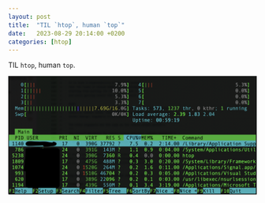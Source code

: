```yaml
---
layout: post
title:  "TIL `htop`, human `top`"
date:   2023-08-29 20:14:00 +0200
categories: [htop]
---
```

TIL `htop`, human `top`.

![htop sceenshot](/assets/images/Screenshot%202023-08-29%20at%2011.41.16%20htop.png "htop")
